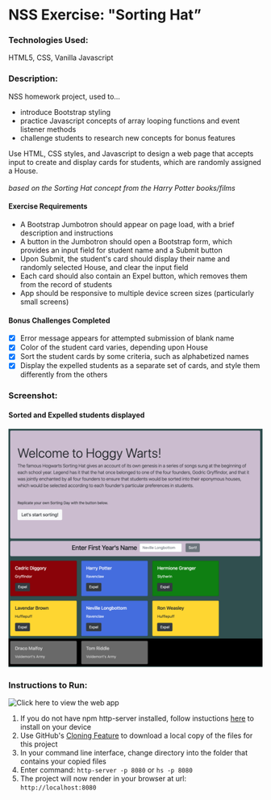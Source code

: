 # NSS Exercise: "Sorting Hat”

### Technologies Used:
HTML5, CSS, Vanilla Javascript

### Description:
NSS homework project, used to...
- introduce Bootstrap styling
- practice Javascript concepts of array looping functions and event listener methods
- challenge students to research new concepts for bonus features

Use HTML, CSS styles, and Javascript to design a web page that accepts input to create and display cards for students, which are randomly assigned a House.
<br>
<br>
_based on the Sorting Hat concept from the Harry Potter books/films_

#### Exercise Requirements
  - A Bootstrap Jumbotron should appear on page load, with a brief description and instructions
  - A button in the Jumbotron should open a Bootstrap form, which provides an input field for student name and a Submit button
  - Upon Submit, the student's card should display their name and randomly selected House, and clear the input field
  - Each card should also contain an Expel button, which removes them from the record of students
  - App should be responsive to multiple device screen sizes (particularly small screens)

#### Bonus Challenges Completed
  - [x] Error message appears for attempted submission of blank name
  - [x] Color of the student card varies, depending upon House
  - [x] Sort the student cards by some criteria, such as alphabetized names
  - [x] Display the expelled students as a separate set of cards, and style them differently from the others

### Screenshot:
#### Sorted and Expelled students displayed
![screenshot](screenshots/sorting-hat-screenshot-1.png)

### Instructions to Run:
![Click here to view the web app](https://sorting-hat-bwhitworth.firebaseapp.com/?#)

1. If you do not have npm http-server installed, follow instuctions [here](https://www.npmjs.com/package/http-server) to install on your device
1. Use GitHub's [Cloning Feature](https://help.github.com/en/github/creating-cloning-and-archiving-repositories/cloning-a-repository) to download a local copy of the files for this project
1. In your command line interface, change directory into the folder that contains your copied files
1. Enter command: `http-server -p 8080` or `hs -p 8080`
1. The project will now render in your browser at url: `http://localhost:8080`
